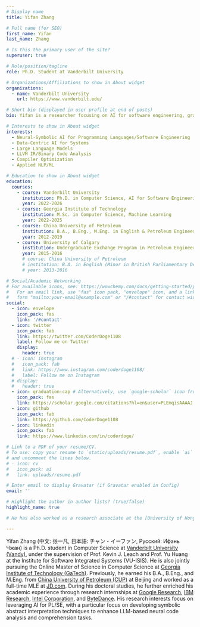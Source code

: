 ```yaml
---
# Display name
title: Yifan Zhang

# Full name (for SEO)
first_name: Yifan
last_name: Zhang

# Is this the primary user of the site?
superuser: true

# Role/position/tagline
role: Ph.D. Student at Vanderbilt University

# Organizations/Affiliations to show in About widget
organizations:
  - name: Vanderbilt University
    url: https://www.vanderbilt.edu/

# Short bio (displayed in user profile at end of posts)
bio: Yifan is a researcher focusing on AI for software engineering, graph neural networks, domain generalization and medical imaging. For the time being, he is pursuing his Ph.D. in Computer Science at Vanderbilt University, affiliated with Institute for Software Integrated Systems.

# Interests to show in About widget
interests:
  - Neural-Symbolic AI for Programming Languages/Software Engineering
  - Data-Centric AI for Systems
  - Large Language Models
  - LLVM IR/Binary Code Analysis
  - Compiler Optimization
  - Applied NLP/ML

# Education to show in About widget
education:
  courses:
    - course: Vanderbilt University
      institution: Ph.D. in Computer Science, AI for Software Engineering
      year: 2022-2026
    - course: Georgia Institute of Technology
      institution: M.Sc. in Computer Science, Machine Learning
      year: 2022-2025
    - course: China University of Petroleum
      institution: B.A., B.Eng., M.Eng. in English & Petroleum Engineering
      year: 2012-2019
    - course: University of Calgary
      institution: Undergraduate Exchange Program in Petroleum Engineering
      year: 2015-2016
      # course: China University of Petroleum
      # institution: B.A. in English (Minor in British Parliamentary Debate), 2013-2016
      # year: 2013-2016

# Social/Academic Networking
# For available icons, see: https://wowchemy.com/docs/getting-started/page-builder/#icons
#   For an email link, use "fas" icon pack, "envelope" icon, and a link in the
#   form "mailto:your-email@example.com" or "/#contact" for contact widget.
social:
  - icon: envelope
    icon_pack: fas
    link: '/#contact'
  - icon: twitter
    icon_pack: fab
    link: https://twitter.com/CoderDoge1108
    label: Follow me on Twitter
    display:
      header: true
  # - icon: instagram
  #   icon_pack: fab
  #   link: https://www.instagram.com/coderdoge1108/
  #   label: Follow me on Instagram
  # display:
  #   header: true
  - icon: graduation-cap # Alternatively, use `google-scholar` icon from `ai` icon pack
    icon_pack: fas
    link: https://scholar.google.com/citations?hl=en&user=PLEmqisAAAAJ
  - icon: github
    icon_pack: fab
    link: https://github.com/CoderDoge1108
  - icon: linkedin
    icon_pack: fab
    link: https://www.linkedin.com/in/coderdoge/

# Link to a PDF of your resume/CV.
# To use: copy your resume to `static/uploads/resume.pdf`, enable `ai` icons in `params.yaml`,
# and uncomment the lines below.
# - icon: cv
#   icon_pack: ai
#   link: uploads/resume.pdf

# Enter email to display Gravatar (if Gravatar enabled in Config)
email: ''

# Highlight the author in author lists? (true/false)
highlight_name: true

# He has also worked as a research associate at the [University of Hong Kong (HKU)](https://www.hku.hk/) and [Duke University (Duke)](https://duke.edu/). His research interests lie in AI for programming languages (AI4Code), code representation learning, cognitive process in software engineering, binary code analysis, and medical imaging.

---
```


Yifan Zhang (中文: 张一凡, 日本語: チャン・イーファン, Русский: Ифань Чжан) is a Ph.D. student in Computer Science at [Vanderbilt University (Vandy)](https://www.vanderbilt.edu/), under the supervision of Prof. Kevin J. Leach and Prof. Yu Huang at the Institute for Software Integrated Systems (VU-ISIS). He is also jointly pursuing the Online Master of Science in Computer Science at [Georgia Institute of Technology (GaTech)](https://www.gatech.edu/). Previously, he earned his B.A., B.Eng., and M.Eng. from [China University of Petroleum (CUP)](https://www.cup.edu.cn/english/) at Beijing and worked as a full-time MLE at [JD.com](https://corporate.jd.com/home). During his doctoral studies, he further enriched his academic experience through research internships at [Google Research](https://research.google/), [IBM Research](https://research.ibm.com/), [Intel Corporation](https://www.intel.com/content/www/us/en/homepage.html), and [ByteDance](https://www.bytedance.com/en/). His research interests focus on leveraging AI for PL/SE, with a particular focus on developing symbolic abstract interpretation techniques to enhance LLM-based neural code analysis and comprehension tasks.
